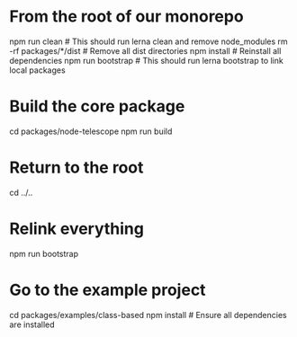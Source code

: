 # From the root of our monorepo
npm run clean  # This should run lerna clean and remove node_modules
rm -rf packages/*/dist  # Remove all dist directories
npm install  # Reinstall all dependencies
npm run bootstrap  # This should run lerna bootstrap to link local packages

# Build the core package
cd packages/node-telescope
npm run build

# Return to the root
cd ../..

# Relink everything
npm run bootstrap

# Go to the example project
cd packages/examples/class-based
npm install  # Ensure all dependencies are installed
